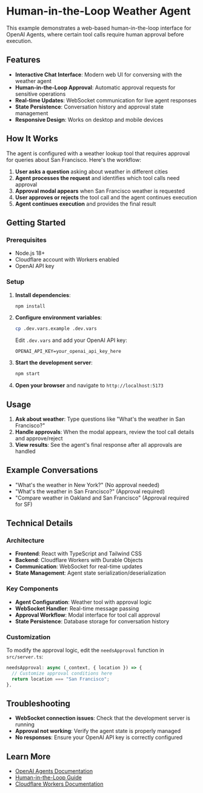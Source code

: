 # Human-in-the-Loop Weather Agent

This example demonstrates a web-based human-in-the-loop interface for OpenAI Agents, where certain tool calls require human approval before execution.

## Features

- **Interactive Chat Interface**: Modern web UI for conversing with the weather agent
- **Human-in-the-Loop Approval**: Automatic approval requests for sensitive operations
- **Real-time Updates**: WebSocket communication for live agent responses
- **State Persistence**: Conversation history and approval state management
- **Responsive Design**: Works on desktop and mobile devices

## How It Works

The agent is configured with a weather lookup tool that requires approval for queries about San Francisco. Here's the workflow:

1. **User asks a question** asking about weather in different cities
2. **Agent processes the request** and identifies which tool calls need approval
3. **Approval modal appears** when San Francisco weather is requested
4. **User approves or rejects** the tool call and the agent continues execution
5. **Agent continues execution** and provides the final result

## Getting Started

### Prerequisites

- Node.js 18+
- Cloudflare account with Workers enabled
- OpenAI API key

### Setup

1. **Install dependencies**:

   ```bash
   npm install
   ```

2. **Configure environment variables**:

   ```bash
   cp .dev.vars.example .dev.vars
   ```

   Edit `.dev.vars` and add your OpenAI API key:

   ```
   OPENAI_API_KEY=your_openai_api_key_here
   ```

3. **Start the development server**:

   ```bash
   npm start
   ```

4. **Open your browser** and navigate to `http://localhost:5173`

## Usage

1. **Ask about weather**: Type questions like "What's the weather in San Francisco?"
2. **Handle approvals**: When the modal appears, review the tool call details and approve/reject
3. **View results**: See the agent's final response after all approvals are handled

## Example Conversations

- "What's the weather in New York?" (No approval needed)
- "What's the weather in San Francisco?" (Approval required)
- "Compare weather in Oakland and San Francisco" (Approval required for SF)

## Technical Details

### Architecture

- **Frontend**: React with TypeScript and Tailwind CSS
- **Backend**: Cloudflare Workers with Durable Objects
- **Communication**: WebSocket for real-time updates
- **State Management**: Agent state serialization/deserialization

### Key Components

- **Agent Configuration**: Weather tool with approval logic
- **WebSocket Handler**: Real-time message passing
- **Approval Workflow**: Modal interface for tool call approval
- **State Persistence**: Database storage for conversation history

### Customization

To modify the approval logic, edit the `needsApproval` function in `src/server.ts`:

```typescript
needsApproval: async (_context, { location }) => {
  // Customize approval conditions here
  return location === "San Francisco";
},
```

## Troubleshooting

- **WebSocket connection issues**: Check that the development server is running
- **Approval not working**: Verify the agent state is properly managed
- **No responses**: Ensure your OpenAI API key is correctly configured

## Learn More

- [OpenAI Agents Documentation](https://openai.github.io/openai-agents-js/)
- [Human-in-the-Loop Guide](https://openai.github.io/openai-agents-js/guides/human-in-the-loop/)
- [Cloudflare Workers Documentation](https://developers.cloudflare.com/workers/)
